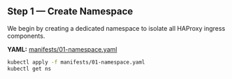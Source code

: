 ## Step 1 — Create Namespace

We begin by creating a dedicated namespace to isolate all HAProxy ingress components.

**YAML:** [manifests/01-namespace.yaml](manifests/01-namespace.yaml)

```bash
kubectl apply -f manifests/01-namespace.yaml
kubectl get ns
